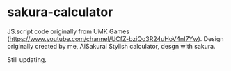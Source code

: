 # sakura-calculator
JS.script code originally from UMK Games (https://www.youtube.com/channel/UCfZ-bziQo3R24uHoV4nI7Yw).
Design originally created by me, AiSakurai
Stylish calculator, desgn with sakura. 

Still updating.
